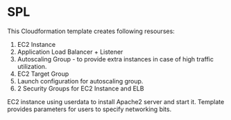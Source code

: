 # SPL

This Cloudformation template creates following resourses: 
1. EC2 Instance 
2. Application Load Balancer + Listener 
3. Autoscaling Group  - to provide extra instances in case of high traffic utilization. 
4. EC2 Target Group 
5. Launch configuration for autoscaling group. 
6. 2 Security Groups for EC2 Instance and ELB

EC2 instance using userdata to install Apache2 server and start it. 
Template provides parameters for users to specify networking bits.
